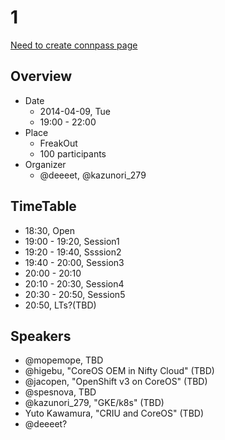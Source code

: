 # 1

[Need to create connpass page]()

## Overview

- Date
    - 2014-04-09, Tue
    - 19:00 - 22:00
- Place
    - FreakOut
    - 100 participants
- Organizer
    - @deeeet, @kazunori_279

## TimeTable

- 18:30, Open
- 19:00 - 19:20, Session1
- 19:20 - 19:40, Ssssion2
- 19:40 - 20:00, Session3
- 20:00 - 20:10
- 20:10 - 20:30, Session4
- 20:30 - 20:50, Session5
- 20:50, LTs?(TBD)

## Speakers

- @mopemope, TBD
- @higebu, "CoreOS OEM in Nifty Cloud" (TBD)
- @jacopen, "OpenShift v3 on CoreOS" (TBD)
- @spesnova, TBD
- @kazunori_279, "GKE/k8s" (TBD)
- Yuto Kawamura, "CRIU and CoreOS" (TBD)
- @deeeet?
